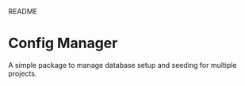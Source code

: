 README

# Config Manager

A simple package to manage database setup and seeding for multiple projects.